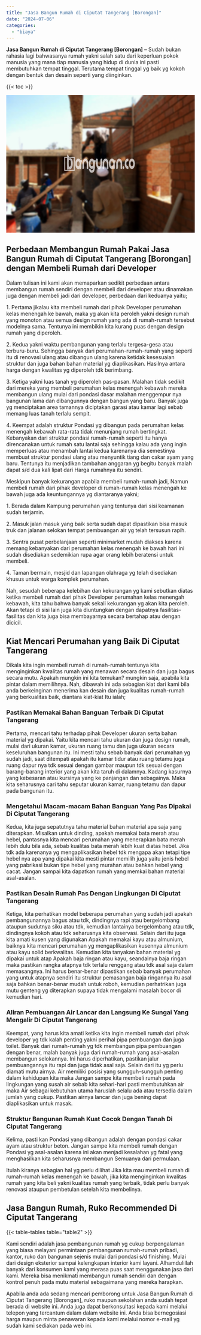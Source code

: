 ```yaml
---
title: "Jasa Bangun Rumah di Ciputat Tangerang [Borongan]"
date: "2024-07-06"
categories: 
  - "biaya"
---
```


**Jasa Bangun Rumah di Ciputat Tangerang \[Borongan\]** – Sudah bukan rahasia lagi bahwasanya rumah yakni salah satu dari keperluan pokok manusia yang mana tiap manusia yang hidup di dunia ini pasti membutuhkan tempat tinggal. Terutama tempat tinggal yg baik yg kokoh dengan bentuk dan desain seperti yang diinginkan.

{{< toc >}}

![Jasa Bangun Rumah di Ciputat Tangerang [Borongan]](/images/borong-bangunan-36.png)

## Perbedaan Membangun Rumah Pakai Jasa Bangun Rumah di Ciputat Tangerang \[Borongan\] dengan Membeli Rumah dari Developer

Dalam tulisan ini kami akan memaparkan sedikit perbedaan antara membangun rumah sendiri dengan membeli dari developer atau dinamakan juga dengan membeli jadi dari developer, perbedaan dari keduanya yaitu;

1\. Pertama jikalau kita membeli rumah dari pihak Developer perumahan kelas menengah ke bawah, maka yg akan kita peroleh yakni design rumah yang monoton atau semua design rumah yang ada di rumah-rumah tersebut modelnya sama. Tentunya ini membikin kita kurang puas dengan design rumah yang diperoleh.

2\. Kedua yakni waktu pembangunan yang terlalu tergesa-gesa atau terburu-buru. Sehingga banyak dari perumahan-rumah-rumah yang seperti itu di renovasi ulang atau dibangun ulang karena ketidak kesesuaian struktur dan juga bahan bahan material yg diaplikasikan. Hasilnya antara harga dengan kwalitas yg diperoleh tdk berimbang.

3\. Ketiga yakni luas tanah yg diperoleh pas-pasan. Malahan tidak sedikit dari mereka yang membeli perumahan kelas menengah kebawah mereka membangun ulang mulai dari pondasi dasar malahan menggempur nya bangunan lama dan dibangunnya dengan bangun yang baru. Banyak juga yg menciptakan area tamannya diciptakan garasi atau kamar lagi sebab memang luas tanah terlalu sempit.

4\. Keempat adalah struktur Pondasi yg dibangun pada perumahan kelas menengah kebawah rata-rata tidak menunjang rumah bertingkat. Kebanyakan dari struktur pondasi rumah-rumah seperti itu hanya direncanakan untuk rumah satu lantai saja sehingga kalau ada yang ingin memperluas atau menambah lantai kedua karenanya dia semestinya membuat struktur pondasi ulang atau menyuntik tiang dan cakar ayam yang baru. Tentunya itu menjadikan tambahan anggaran yg begitu banyak malah dapat s/d dua kali lipat dari Harga rumahnya itu sendiri.

Meskipun banyak kekurangan apabila membeli rumah-rumah jadi, Namun membeli rumah dari pihak developer di rumah-rumah kelas menengah ke bawah juga ada keuntungannya yg diantaranya yakni;

1\. Berada dalam Kampung perumahan yang tentunya dari sisi keamanan sudah terjamin.

2\. Masuk jalan masuk yang baik serta sudah dapat dipastikan bisa masuk truk dan jalanan selokan tempat pembuangan air yg telah tersusun rapih.

3\. Sentra pusat perbelanjaan seperti minimarket mudah diakses karena memang kebanyakan dari perumahan kelas menengah ke bawah hari ini sudah disediakan sedemikian rupa agar orang lebih beratensi untuk membeli.

4\. Taman bermain, mesjid dan lapangan olahraga yg telah disediakan khusus untuk warga komplek perumahan.

Nah, sesudah beberapa kelebihan dan kekurangan yg kami sebutkan diatas ketika membeli rumah dari pihak Developer perumahan kelas menengah kebawah, kita tahu bahwa banyak sekali kekurangan yg akan kita peroleh. Akan tetapi di sisi lain juga kita diuntungkan dengan dapatnya fasilitas-fasilitas dan kita juga bisa membayarnya secara bertahap atau dengan dicicil.

## Kiat Mencari Perumahan yang Baik Di Ciputat Tangerang

Dikala kita ingin membeli rumah di rumah-rumah tentunya kita menginginkan kwalitas rumah yang menawan secara desain dan juga bagus secara mutu. Apakah mungkin ini kita temukan? mungkin saja, apabila kita pintar dalam memilihnya. Nah, dibawah ini ada sebagian kiat dari kami bila anda berkeinginan menerima kan desain dan juga kualitas rumah-rumah yang berkualitas baik, diantara kiat-kiat Itu ialah;

### Pastikan Memakai Bahan Banguan Terbaik Di Ciputat Tangerang

Pertama, mencari tahu terhadap pihak Developer ukuran serta bahan material yg dipakai. Yaitu kita mencari tahu ukuran dan juga design rumah, mulai dari ukuran kamar, ukuran ruang tamu dan juga ukuran secara keseluruhan bangunan itu. Ini mesti tahu sebab banyak dari perumahan yg sudah jadi, saat ditempati apakah itu kamar tidur atau ruang tetamu juga ruang dapur nya tdk sesuai dengan gambar maupun tdk sesuai dengan barang-barang interior yang akan kita taruh di dalamnya. Kadang kasurnya yang kebesaran atau kursinya yang ke panjangan dan sebagainya. Maka kita seharusnya cari tahu seputar ukuran kamar, ruang tetamu dan dapur pada bangunan itu.

### Mengetahui Macam-macam Bahan Banguan Yang Pas Dipakai Di Ciputat Tangerang

Kedua, kita juga sepatutnya tahu material bahan material apa saja yang diterapkan. Misalkan untuk dinding, apakah memakai bata merah atau hebel, pantasnya kita mencari perumahan yang menerapkan bata merah lebih dulu bila ada, sebab kualitas bata merah lebih kuat diatas hebel. Jika tdk ada karenanya yg mengaplikasikan hebel tdk mengapa akan tetapi tipe hebel nya apa yang dipakai kita mesti pintar memilih juga yaitu jenis hebel yang pabrikasi bukan tipe hebel yang murahan atau bahkan hebel yang cacat. Jangan sampai kita dapatkan rumah yang memkai bahan material asal-asalan.

### Pastikan Desain Rumah Pas Dengan Lingkungan Di Ciputat Tangerang

Ketiga, kita perhatikan model beberapa perumahan yang sudah jadi apakah pembangunannya bagus atau tdk, dindingnya rapi atau bergelombang ataupun sudutnya siku atau tdk, kemudian lantainya bergelombang atau tdk, dindingnya kokoh atau tdk seharusnya kita observasi. Selain dari itu juga kita amati kusen yang digunakan Apakah memakai kayu atau almunium, baiknya kita mencari perumahan yg mengaplikasikan kusennya almunium atau kayu solid berkwalitas. Kemudian kita tanyakan bahan material yg dipakai untuk atap Apakah baja ringan atau kayu, seandainya baja ringan maka pastikan rangka atapnya tdk terlalu renggang atau tdk asal saja dalam memasangnya. Ini harus benar-benar dipastikan sebab banyak perumahan yang untuk atapnya sendiri itu struktur pemasangan baja ringannya itu asal saja bahkan benar-benar mudah untuk roboh, kemudian perhatrikan juga mutu genteng yg diterapkan supaya tidak mengalami masalah bocor di kemudian hari.

### Aliran Pembuangan Air Lancar dan Langsung Ke Sungai Yang Mengalir Di Ciputat Tangerang

Keempat, yang harus kita amati ketika kita ingin membeli rumah dari pihak developer yg tdk kalah penting yakni perihal pipa pembuangan dan juga toilet. Banyak dari rumah-rumah yg tdk membangun pipa pembuangan dengan benar, malah banyak juga dari rumah-rumah yang asal-asalan membangun selokannya. Ini harus diperhatikan, pastikan jalur pembuangannya itu rapi dan juga tidak asal saja. Selain dari itu yg perlu diamati mutu airnya. Air memiliki posisi yang sungguh-sungguh penting dalam kehidupan kita maka Jangan sampe kita membeli rumah pada lingkungan yang susah air sebab kita sehari-hari pasti membutuhkan air maka Air sebagai kebutuhan utama haruslah selalu ada atau tersedia dalam jumlah yang cukup. Pastikan airnya lancar dan juga bening dapat diaplikasikan untuk masak.

### Struktur Bangunan Rumah Kuat Cocok Dengan Tanah Di Ciputat Tangerang

Kelima, pasti kan Pondasi yang dibangun adalah dengan pondasi cakar ayam atau struktur beton. Jangan sampe kita membeli rumah dengan Pondasi yg asal-asalan karena ini akan menjadi kesalahan yg fatal yang menghasilkan kita seharusnya membangun Semuanya dari permulaan.

Itulah kiranya sebagian hal yg perlu dilihat Jika kita mau membeli rumah di rumah-rumah kelas menengah ke bawah, jika kita menginginkan kwalitas rumah yang kita beli yakni kualitas rumah yang terbaik, tidak perlu banyak renovasi ataupun pembetulan setelah kita membelinya.

## Jasa Bangun Rumah, Ruko Recommended Di Ciputat Tangerang

{{< table-tables table="table2" >}}

Kami sendiri adalah jasa pembangunan rumah yg cukup berpengalaman yang biasa melayani permintaan pembangunan rumah-rumah pribadi, kantor, ruko dan bangunan sejenis mulai dari pondasi s/d finishing. Mulai dari design eksterior sampai kelengkapan interior kami layani. Alhamdulillah banyak dari konsumen kami yang merasa puas saat menggunakan jasa dari kami. Mereka bisa menikmati membangun rumah sendiri dan dengan kontrol penuh pada mutu material sebagaimana yang mereka harapkan.

Apabila anda ada sedang mencari pemborong untuk Jasa Bangun Rumah di Ciputat Tangerang \[Borongan\], ruko maupun sekolahan anda sudah tepat berada di website ini. Anda juga dapat berkonsultasi kepada kami melalui telepon yang tercantum dalam dalam website ini. Anda bisa bernegosiasi harga maupun minta penawaran kepada kami melalui nomor e-mail yg sudah kami sediakan pada web ini.
